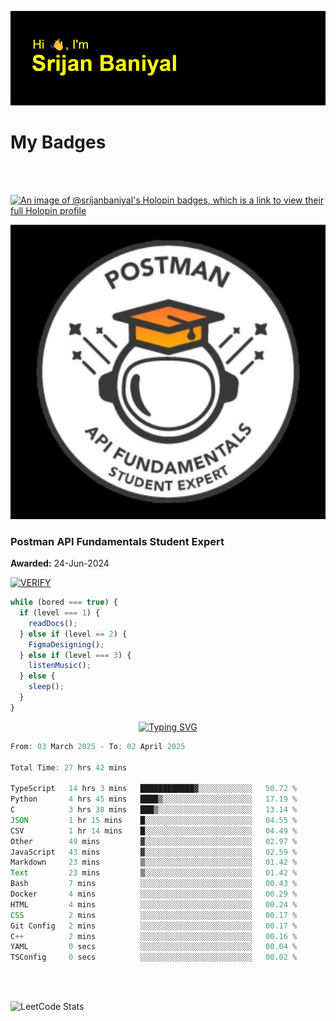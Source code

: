 ![Header](./header.png)

# My Badges

<Br />
<Br />

[![An image of @srijanbaniyal's Holopin badges, which is a link to view their full Holopin profile](https://holopin.me/srijanbaniyal)](https://holopin.io/@srijanbaniyal)

[![Postman API Fundamentals Student Expert](/Postman.jpeg)](https://api.badgr.io/public/assertions/r9BLLy0oTfKJBbkGuDI1zA)

### Postman API Fundamentals Student Expert

**Awarded:** 24-Jun-2024

[![VERIFY](https://img.shields.io/badge/VERIFY-blue)](https://badgecheck.io?url=https%3A%2F%2Fapi.badgr.io%2Fpublic%2Fassertions%2Fr9BLLy0oTfKJBbkGuDI1zA)

```javascript
while (bored === true) {
  if (level === 1) {
    readDocs();
  } else if (level == 2) {
    FigmaDesigning();
  } else if (level === 3) {
    listenMusic();
  } else {
    sleep();
  }
}
```

<p align="center">
  <a href="https://git.io/typing-svg"><img src="https://readme-typing-svg.demolab.com?font=Tilt+Prism&size=30&pause=1000&color=0FF75B&center=true&vCenter=true&width=800&height=80&lines=Time+spent+on+various+Programming+languages" alt="Typing SVG" /></a>
</p>

<!--START_SECTION:waka-->

```TypeScript
From: 03 March 2025 - To: 02 April 2025

Total Time: 27 hrs 42 mins

TypeScript   14 hrs 3 mins   ████████████▓░░░░░░░░░░░░   50.72 %
Python       4 hrs 45 mins   ████▒░░░░░░░░░░░░░░░░░░░░   17.19 %
C            3 hrs 38 mins   ███▒░░░░░░░░░░░░░░░░░░░░░   13.14 %
JSON         1 hr 15 mins    █░░░░░░░░░░░░░░░░░░░░░░░░   04.55 %
CSV          1 hr 14 mins    █░░░░░░░░░░░░░░░░░░░░░░░░   04.49 %
Other        49 mins         ▓░░░░░░░░░░░░░░░░░░░░░░░░   02.97 %
JavaScript   43 mins         ▓░░░░░░░░░░░░░░░░░░░░░░░░   02.59 %
Markdown     23 mins         ▒░░░░░░░░░░░░░░░░░░░░░░░░   01.42 %
Text         23 mins         ▒░░░░░░░░░░░░░░░░░░░░░░░░   01.42 %
Bash         7 mins          ░░░░░░░░░░░░░░░░░░░░░░░░░   00.43 %
Docker       4 mins          ░░░░░░░░░░░░░░░░░░░░░░░░░   00.29 %
HTML         4 mins          ░░░░░░░░░░░░░░░░░░░░░░░░░   00.24 %
CSS          2 mins          ░░░░░░░░░░░░░░░░░░░░░░░░░   00.17 %
Git Config   2 mins          ░░░░░░░░░░░░░░░░░░░░░░░░░   00.17 %
C++          2 mins          ░░░░░░░░░░░░░░░░░░░░░░░░░   00.16 %
YAML         0 secs          ░░░░░░░░░░░░░░░░░░░░░░░░░   00.04 %
TSConfig     0 secs          ░░░░░░░░░░░░░░░░░░░░░░░░░   00.02 %
```

<!--END_SECTION:waka-->

<Br />
<Br />

![LeetCode Stats](https://leetcard.jacoblin.cool/Srijan-Baniyal?theme=dark&font=Rasa&ext=contest)
